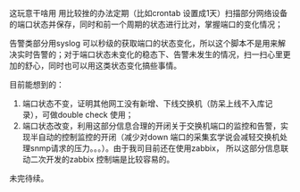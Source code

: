 这玩意干啥用
用比较挫的办法定期（比如crontab 设置成1天）扫描部分网络设备的端口状态并保存，同时和前一个周期的状态进行比对，掌握端口的变化情况；

告警类部分用syslog 可以秒级的获取端口的状态变化，所以这个脚本不是用来解决实时告警的；对于端口状态未变化的稳态下、告警未发生的情况，扫一扫心里更加的舒心，同时也可以用这类状态变化搞些事情。

目前能想到的：
1. 端口状态不变，证明其他网工没有新增、下线交换机（防呆上线不入库记录），可做double check 使用；
2. 端口状态改变，利用这部分信息合理的开闭关于交换机端口的监控和告警，实现半自动的控制监控的开闭（减少对down 端口的采集玄学说会减轻交换机处理snmp请求的压力。。。）。由于我司目前还在使用zabbix， 所以这部分信息联动二次开发的zabbix 控制端是比较容易的。


未完待续。
